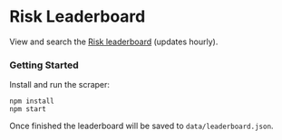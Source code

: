 # Risk Leaderboard

View and search the [Risk leaderboard](https://www.hasbrorisk.com/en/leaderboard/2/1/rankPoints/1) (updates hourly).

### Getting Started

Install and run the scraper:

```shell
npm install
npm start
```

Once finished the leaderboard will be saved to `data/leaderboard.json`.
